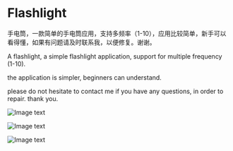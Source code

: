 Flashlight
=========

手电筒，一款简单的手电筒应用，支持多频率（1-10），应用比较简单，新手可以看得懂，如果有问题请及时联系我，以便修复。谢谢。

A flashlight, a simple flashlight application, support for multiple frequency (1-10).

the application is simpler, beginners can understand.

please do not hesitate to contact me if you have any questions, in order to repair. thank you.

![Image text](http://raw.github.com/sunyuanofchina/MoonLight/master/01.png)

![Image text](http://raw.github.com/sunyuanofchina/MoonLight/master/02.png)

![Image text](http://raw.github.com/sunyuanofchina/MoonLight/master/03.png)
